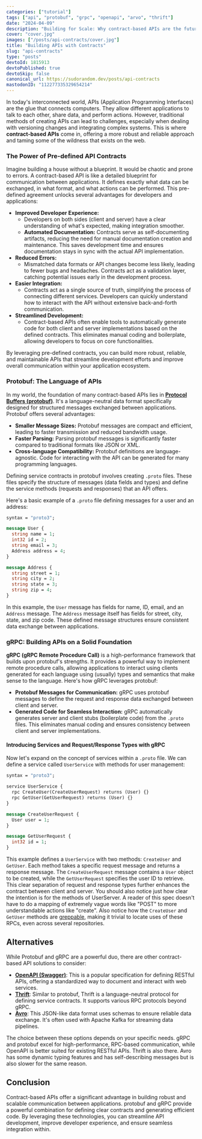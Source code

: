 ```yaml
---
categories: ["tutorial"]
tags: ["api", "protobuf", "grpc", "openapi", "arvo", "thrift"]
date: "2024-04-09"
description: "Building for Scale: Why contract-based APIs are the future."
cover: "cover.jpg"
images: ["/posts/api-contracts/cover.jpg"]
title: "Building APIs with Contracts"
slug: "api-contracts"
type: "posts"
devtoId: 1815913
devtoPublished: true
devtoSkip: false
canonical_url: https://sudorandom.dev/posts/api-contracts
mastodonID: "112277335329654214"
---
```


In today's interconnected world, APIs (Application Programming Interfaces) are the glue that connects computers. They allow different applications to talk to each other, share data, and perform actions. However, traditional methods of creating APIs can lead to challenges, especially when dealing with versioning changes and integrating complex systems. This is where **contract-based APIs** come in, offering a more robust and reliable approach and taming some of the wildness that exists on the web.

### The Power of Pre-defined API Contracts

Imagine building a house without a blueprint. It would be chaotic and prone to errors. A contract-based API is like a detailed blueprint for communication between applications. It defines exactly what data can be exchanged, in what format, and what actions can be performed. This pre-defined agreement unlocks several advantages for developers and applications:

- **Improved Developer Experience:**
  - Developers on both sides (client and server) have a clear understanding of what's expected, making integration smoother.
  - **Automated Documentation:** Contracts serve as self-documenting artifacts, reducing the need for manual documentation creation and maintenance. This saves development time and ensures documentation stays in sync with the actual API implementation.
- **Reduced Errors:**
  - Mismatched data formats or API changes become less likely, leading to fewer bugs and headaches. Contracts act as a validation layer, catching potential issues early in the development process.
- **Easier Integration:**
  - Contracts act as a single source of truth, simplifying the process of connecting different services.  Developers can quickly understand how to interact with the API without extensive back-and-forth communication.
- **Streamlined Development:**
  - Contract-based APIs often enable tools to automatically generate code for both client and server implementations based on the defined contracts. This eliminates manual coding and boilerplate, allowing developers to focus on core functionalities.

By leveraging pre-defined contracts, you can build more robust, reliable, and maintainable APIs that streamline development efforts and improve overall communication within your application ecosystem. 

### Protobuf: The Language of APIs

In my world, the foundation of many contract-based APIs lies in [**Protocol Buffers (protobuf)**](https://protobuf.dev/). It's a language-neutral data format specifically designed for structured messages exchanged between applications. Protobuf offers several advantages:

* **Smaller Message Sizes:** Protobuf messages are compact and efficient, leading to faster transmission and reduced bandwidth usage.
* **Faster Parsing:** Parsing protobuf messages is significantly faster compared to traditional formats like JSON or XML.
* **Cross-language Compatibility:** Protobuf definitions are language-agnostic. Code for interacting with the API can be generated for many programming languages.

Defining service contracts in protobuf involves creating `.proto` files. These files specify the structure of messages (data fields and types) and define the service methods (requests and responses) that an API offers.

Here's a basic example of a `.proto` file defining messages for a user and an address:

```protobuf
syntax = "proto3";

message User {
  string name = 1;
  int32 id = 2;
  string email = 3;
  Address address = 4;
}

message Address {
  string street = 1;
  string city = 2;
  string state = 3;
  string zip = 4;
}
```

In this example, the `User` message has fields for name, ID, email, and an `Address` message. The `Address` message itself has fields for street, city, state, and zip code. These defined message structures ensure consistent data exchange between applications.

### gRPC: Building APIs on a Solid Foundation

**gRPC (gRPC Remote Procedure Call)** is a high-performance framework that builds upon protobuf's strengths. It provides a powerful way to implement remote procedure calls, allowing applications to interact using clients generated for each language using (usually) types and semantics that make sense to the language. Here's how gRPC leverages protobuf:

* **Protobuf Messages for Communication:** gRPC uses protobuf messages to define the request and response data exchanged between client and server.
* **Generated Code for Seamless Interaction:** gRPC automatically generates server and client stubs (boilerplate code) from the `.proto` files. This eliminates manual coding and ensures consistency between client and server implementations.

#### Introducing Services and Request/Response Types with gRPC

Now let's expand on the concept of services within a `.proto` file. We can define a service called `UserService` with methods for user management:

```protobuf
syntax = "proto3";

service UserService {
  rpc CreateUser(CreateUserRequest) returns (User) {}
  rpc GetUser(GetUserRequest) returns (User) {}
}

message CreateUserRequest {
  User user = 1;
}

message GetUserRequest {
  int32 id = 1;
}
```

This example defines a `UserService` with two methods: `CreateUser` and `GetUser`. Each method takes a specific request message and returns a response message. The `CreateUserRequest` message contains a `User` object to be created, while the `GetUserRequest` specifies the user ID to retrieve. This clear separation of request and response types further enhances the contract between client and server. You should also notice just how clear the intention is for the methods of UserServer. A reader of this spec doesn't have to do a mapping of extremely vague words like "POST" to more understandable actions like "create". Also notice how the `CreateUser` and `GetUser` methods are [greppable](https://en.wiktionary.org/wiki/greppable), making it trivial to locate uses of these RPCs, even across several repositories.

## Alternatives
While Protobuf and gRPC are a powerful duo, there are other contract-based API solutions to consider:

- [**OpenAPI (Swagger)**](https://www.openapis.org/): This is a popular specification for defining RESTful APIs, offering a standardized way to document and interact with web services.
- [**Thrift**](https://thrift.apache.org/): Similar to protobuf, Thrift is a language-neutral protocol for defining service contracts. It supports various RPC protocols beyond gRPC.
- [**Avro**](https://avro.apache.org/): This JSON-like data format uses schemas to ensure reliable data exchange. It's often used with Apache Kafka for streaming data pipelines.

The choice between these options depends on your specific needs. gRPC and protobuf excel for high-performance, RPC-based communication, while OpenAPI is better suited for existing RESTful APIs. Thrift is also there. Avro has some dynamic typing features and has self-describing messages but is also slower for the same reason.

## Conclusion

Contract-based APIs offer a significant advantage in building robust and scalable communication between applications. protobuf and gRPC provide a powerful combination for defining clear contracts and generating efficient code. By leveraging these technologies, you can streamline API development, improve developer experience, and ensure seamless integration within.
